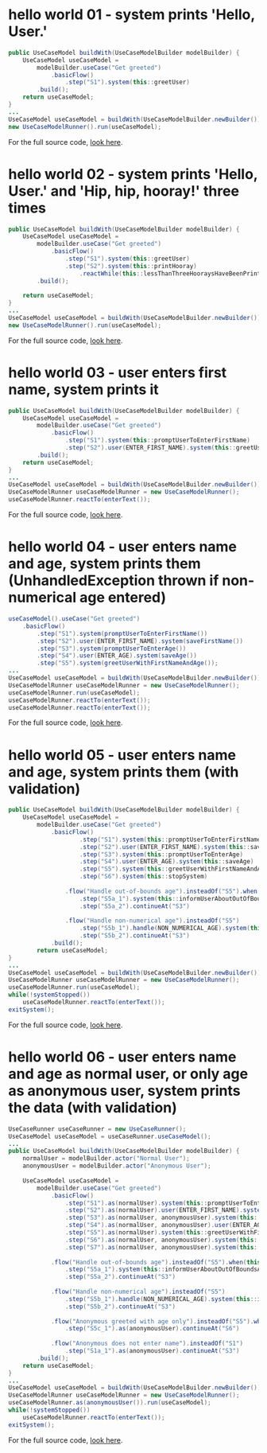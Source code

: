 # hello world 01 - system prints 'Hello, User.'
``` java		
public UseCaseModel buildWith(UseCaseModelBuilder modelBuilder) {
	UseCaseModel useCaseModel = 
		modelBuilder.useCase("Get greeted")
			.basicFlow()
				.step("S1").system(this::greetUser)
		.build();
	return useCaseModel;
}
...
UseCaseModel useCaseModel = buildWith(UseCaseModelBuilder.newBuilder());
new UseCaseModelRunner().run(useCaseModel);
```
For the full source code, [look here](https://github.com/bertilmuth/requirementsascode/blob/master/requirementsascodeexamples/helloworld/src/main/java/helloworld/HelloWorld01.java).

# hello world 02 - system prints 'Hello, User.' and 'Hip, hip, hooray!' three times
``` java		
public UseCaseModel buildWith(UseCaseModelBuilder modelBuilder) {
	UseCaseModel useCaseModel = 
		modelBuilder.useCase("Get greeted")
			.basicFlow()
				.step("S1").system(this::greetUser)
				.step("S2").system(this::printHooray)
					.reactWhile(this::lessThanThreeHooraysHaveBeenPrinted)
		.build();
	
	return useCaseModel;
}
...
UseCaseModel useCaseModel = buildWith(UseCaseModelBuilder.newBuilder());
new UseCaseModelRunner().run(useCaseModel);
```
For the full source code, [look here](https://github.com/bertilmuth/requirementsascode/blob/master/requirementsascodeexamples/helloworld/src/main/java/helloworld/HelloWorld02.java).


# hello world 03 - user enters first name, system prints it
``` java
public UseCaseModel buildWith(UseCaseModelBuilder modelBuilder) {
	UseCaseModel useCaseModel = 
		modelBuilder.useCase("Get greeted")
			.basicFlow()
				.step("S1").system(this::promptUserToEnterFirstName)
				.step("S2").user(ENTER_FIRST_NAME).system(this::greetUserWithFirstName)
		.build();
	return useCaseModel;
}
...
UseCaseModel useCaseModel = buildWith(UseCaseModelBuilder.newBuilder());
UseCaseModelRunner useCaseModelRunner = new UseCaseModelRunner();
useCaseModelRunner.reactTo(enterText());
```
For the full source code, [look here](https://github.com/bertilmuth/requirementsascode/blob/master/requirementsascodeexamples/helloworld/src/main/java/helloworld/HelloWorld03.java).

# hello world 04 - user enters name and age, system prints them (UnhandledException thrown if non-numerical age entered)
``` java
useCaseModel().useCase("Get greeted")
	.basicFlow()
		.step("S1").system(promptUserToEnterFirstName())
		.step("S2").user(ENTER_FIRST_NAME).system(saveFirstName())
		.step("S3").system(promptUserToEnterAge())
		.step("S4").user(ENTER_AGE).system(saveAge())
		.step("S5").system(greetUserWithFirstNameAndAge());
...
UseCaseModel useCaseModel = buildWith(UseCaseModelBuilder.newBuilder());
UseCaseModelRunner useCaseModelRunner = new UseCaseModelRunner();
useCaseModelRunner.run(useCaseModel);
useCaseModelRunner.reactTo(enterText());
useCaseModelRunner.reactTo(enterText());	
```
For the full source code, [look here](https://github.com/bertilmuth/requirementsascode/blob/master/requirementsascodeexamples/helloworld/src/main/java/helloworld/HelloWorld04.java).

# hello world 05 - user enters name and age, system prints them (with validation)
``` java
public UseCaseModel buildWith(UseCaseModelBuilder modelBuilder) {
	UseCaseModel useCaseModel = 
		modelBuilder.useCase("Get greeted")
			.basicFlow()
					.step("S1").system(this::promptUserToEnterFirstName)
					.step("S2").user(ENTER_FIRST_NAME).system(this::saveFirstName)
					.step("S3").system(this::promptUserToEnterAge)
					.step("S4").user(ENTER_AGE).system(this::saveAge)
					.step("S5").system(this::greetUserWithFirstNameAndAge)
					.step("S6").system(this::stopSystem)
						
				.flow("Handle out-of-bounds age").insteadOf("S5").when(this::ageIsOutOfBounds)
					.step("S5a_1").system(this::informUserAboutOutOfBoundsAge)
					.step("S5a_2").continueAt("S3")
						
				.flow("Handle non-numerical age").insteadOf("S5")
					.step("S5b_1").handle(NON_NUMERICAL_AGE).system(this::informUserAboutNonNumericalAge)
					.step("S5b_2").continueAt("S3")
			.build();
		return useCaseModel;
}	
...
UseCaseModel useCaseModel = buildWith(UseCaseModelBuilder.newBuilder());
UseCaseModelRunner useCaseModelRunner = new UseCaseModelRunner();
useCaseModelRunner.run(useCaseModel);			
while(!systemStopped())
	useCaseModelRunner.reactTo(enterText());	
exitSystem();	
```
For the full source code, [look here](https://github.com/bertilmuth/requirementsascode/blob/master/requirementsascodeexamples/helloworld/src/main/java/helloworld/HelloWorld05.java).

# hello world 06 - user enters name and age as normal user, or only age as anonymous user, system prints the data (with validation)
``` java
UseCaseRunner useCaseRunner = new UseCaseRunner();
UseCaseModel useCaseModel = useCaseRunner.useCaseModel();
...
public UseCaseModel buildWith(UseCaseModelBuilder modelBuilder) {
	normalUser = modelBuilder.actor("Normal User");
	anonymousUser = modelBuilder.actor("Anonymous User");
			
	UseCaseModel useCaseModel = 
		modelBuilder.useCase("Get greeted")
			.basicFlow()
				.step("S1").as(normalUser).system(this::promptUserToEnterFirstName)
				.step("S2").as(normalUser).user(ENTER_FIRST_NAME).system(this::saveFirstName)
				.step("S3").as(normalUser, anonymousUser).system(this::promptUserToEnterAge)
				.step("S4").as(normalUser, anonymousUser).user(ENTER_AGE).system(this::saveAge)
				.step("S5").as(normalUser).system(this::greetUserWithFirstName)
				.step("S6").as(normalUser, anonymousUser).system(this::greetUserWithAge)
				.step("S7").as(normalUser, anonymousUser).system(this::stopSystem)
					
			.flow("Handle out-of-bounds age").insteadOf("S5").when(this::ageIsOutOfBounds)
				.step("S5a_1").system(this::informUserAboutOutOfBoundsAge)
				.step("S5a_2").continueAt("S3")
					
			.flow("Handle non-numerical age").insteadOf("S5")
				.step("S5b_1").handle(NON_NUMERICAL_AGE).system(this::informUserAboutNonNumericalAge)
				.step("S5b_2").continueAt("S3")
				
			.flow("Anonymous greeted with age only").insteadOf("S5").when(this::ageIsOk)
				.step("S5c_1").as(anonymousUser).continueAt("S6")
				
			.flow("Anonymous does not enter name").insteadOf("S1")
				.step("S1a_1").as(anonymousUser).continueAt("S3")
		.build();
	return useCaseModel;
}
...
UseCaseModel useCaseModel = buildWith(UseCaseModelBuilder.newBuilder());
UseCaseModelRunner useCaseModelRunner = new UseCaseModelRunner();
useCaseModelRunner.as(anonymousUser()).run(useCaseModel);			
while(!systemStopped())
	useCaseModelRunner.reactTo(enterText());	
exitSystem();	
```
For the full source code, [look here](https://github.com/bertilmuth/requirementsascode/blob/master/requirementsascodeexamples/helloworld/src/main/java/helloworld/HelloWorld06.java).
